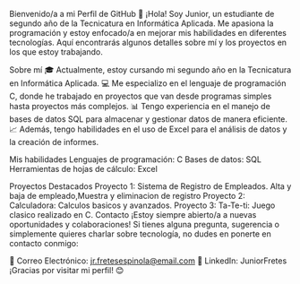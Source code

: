 Bienvenido/a a mi Perfil de GitHub 👋
¡Hola! Soy Junior, un estudiante de segundo año de la Tecnicatura en Informática Aplicada. Me apasiona la programación y estoy enfocado/a en mejorar mis habilidades en diferentes tecnologías. Aquí encontrarás algunos detalles sobre mí y los proyectos en los que estoy trabajando.

Sobre mí
🎓 Actualmente, estoy cursando mi segundo año en la Tecnicatura en Informática Aplicada.
💻 Me especializo en el lenguaje de programación C, donde he trabajado en proyectos que van desde programas simples hasta proyectos más complejos.
📊 Tengo experiencia en el manejo de bases de datos SQL para almacenar y gestionar datos de manera eficiente.
📈 Además, tengo habilidades en el uso de Excel para el análisis de datos y la creación de informes.

Mis habilidades
Lenguajes de programación: C
Bases de datos: SQL
Herramientas de hojas de cálculo: Excel

Proyectos Destacados
Proyecto 1: Sistema de Registro de Empleados. Alta y baja de empleado,Muestra y eliminacion de registro
Proyecto 2: Calculadora: Calculos basicos y avanzados.
Proyecto 3: Ta-Te-ti: Juego clasico realizado en C.
Contacto
¡Estoy siempre abierto/a a nuevas oportunidades y colaboraciones! Si tienes alguna pregunta, sugerencia o simplemente quieres charlar sobre tecnología, no dudes en ponerte en contacto conmigo:

📧 Correo Electrónico: jr.fretesespinola@email.com
💼 LinkedIn: JuniorFretes
¡Gracias por visitar mi perfil! 😊
